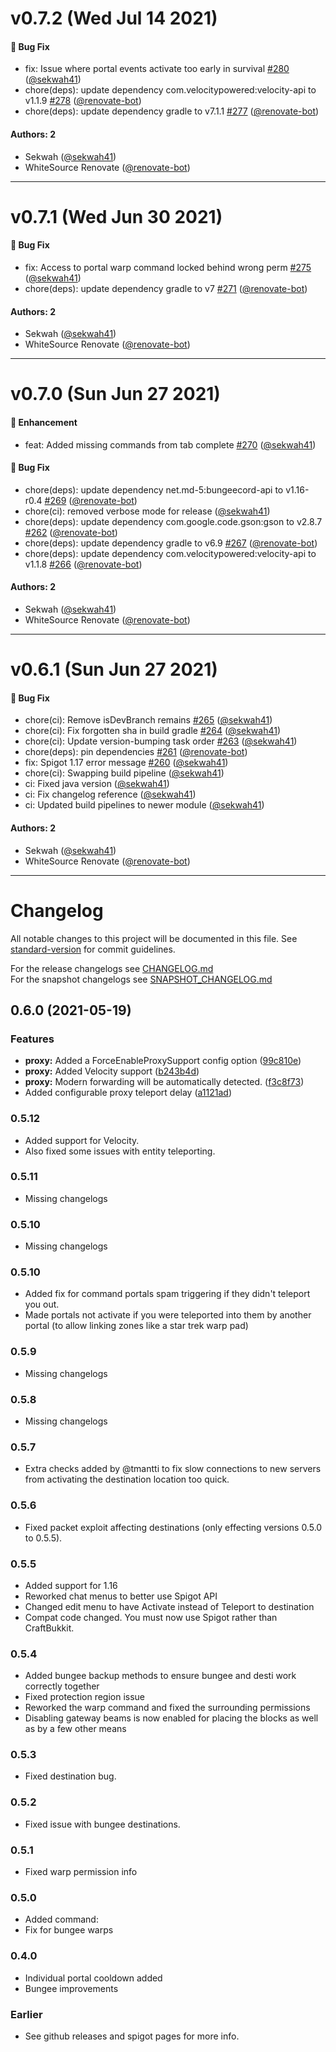 # v0.7.2 (Wed Jul 14 2021)

#### 🐛 Bug Fix

- fix: Issue where portal events activate too early in survival [#280](https://github.com/sekwah41/Advanced-Portals/pull/280) ([@sekwah41](https://github.com/sekwah41))
- chore(deps): update dependency com.velocitypowered:velocity-api to v1.1.9 [#278](https://github.com/sekwah41/Advanced-Portals/pull/278) ([@renovate-bot](https://github.com/renovate-bot))
- chore(deps): update dependency gradle to v7.1.1 [#277](https://github.com/sekwah41/Advanced-Portals/pull/277) ([@renovate-bot](https://github.com/renovate-bot))

#### Authors: 2

- Sekwah ([@sekwah41](https://github.com/sekwah41))
- WhiteSource Renovate ([@renovate-bot](https://github.com/renovate-bot))

---

# v0.7.1 (Wed Jun 30 2021)

#### 🐛 Bug Fix

- fix: Access to portal warp command locked behind wrong perm [#275](https://github.com/sekwah41/Advanced-Portals/pull/275) ([@sekwah41](https://github.com/sekwah41))
- chore(deps): update dependency gradle to v7 [#271](https://github.com/sekwah41/Advanced-Portals/pull/271) ([@renovate-bot](https://github.com/renovate-bot))

#### Authors: 2

- Sekwah ([@sekwah41](https://github.com/sekwah41))
- WhiteSource Renovate ([@renovate-bot](https://github.com/renovate-bot))

---

# v0.7.0 (Sun Jun 27 2021)

#### 🚀 Enhancement

- feat: Added missing commands from tab complete [#270](https://github.com/sekwah41/Advanced-Portals/pull/270) ([@sekwah41](https://github.com/sekwah41))

#### 🐛 Bug Fix

- chore(deps): update dependency net.md-5:bungeecord-api to v1.16-r0.4 [#269](https://github.com/sekwah41/Advanced-Portals/pull/269) ([@renovate-bot](https://github.com/renovate-bot))
- chore(ci): removed verbose mode for release ([@sekwah41](https://github.com/sekwah41))
- chore(deps): update dependency com.google.code.gson:gson to v2.8.7 [#262](https://github.com/sekwah41/Advanced-Portals/pull/262) ([@renovate-bot](https://github.com/renovate-bot))
- chore(deps): update dependency gradle to v6.9 [#267](https://github.com/sekwah41/Advanced-Portals/pull/267) ([@renovate-bot](https://github.com/renovate-bot))
- chore(deps): update dependency com.velocitypowered:velocity-api to v1.1.8 [#266](https://github.com/sekwah41/Advanced-Portals/pull/266) ([@renovate-bot](https://github.com/renovate-bot))

#### Authors: 2

- Sekwah ([@sekwah41](https://github.com/sekwah41))
- WhiteSource Renovate ([@renovate-bot](https://github.com/renovate-bot))

---

# v0.6.1 (Sun Jun 27 2021)

#### 🐛 Bug Fix

- chore(ci): Remove isDevBranch remains [#265](https://github.com/sekwah41/Advanced-Portals/pull/265) ([@sekwah41](https://github.com/sekwah41))
- chore(ci): Fix forgotten sha in build gradle [#264](https://github.com/sekwah41/Advanced-Portals/pull/264) ([@sekwah41](https://github.com/sekwah41))
- chore(ci): Update version-bumping task order [#263](https://github.com/sekwah41/Advanced-Portals/pull/263) ([@sekwah41](https://github.com/sekwah41))
- chore(deps): pin dependencies [#261](https://github.com/sekwah41/Advanced-Portals/pull/261) ([@renovate-bot](https://github.com/renovate-bot))
- fix: Spigot 1.17 error message [#260](https://github.com/sekwah41/Advanced-Portals/pull/260) ([@sekwah41](https://github.com/sekwah41))
- chore(ci): Swapping build pipeline ([@sekwah41](https://github.com/sekwah41))
- ci: Fixed java version ([@sekwah41](https://github.com/sekwah41))
- ci: Fix changelog reference ([@sekwah41](https://github.com/sekwah41))
- ci: Updated build pipelines to newer module ([@sekwah41](https://github.com/sekwah41))

#### Authors: 2

- Sekwah ([@sekwah41](https://github.com/sekwah41))
- WhiteSource Renovate ([@renovate-bot](https://github.com/renovate-bot))

---

# Changelog

All notable changes to this project will be documented in this file. See [standard-version](https://github.com/conventional-changelog/standard-version) for commit guidelines.

For the release changelogs see [CHANGELOG.md](CHANGELOG.md)  
For the snapshot changelogs see [SNAPSHOT_CHANGELOG.md](SNAPSHOT_CHANGELOG.md)

## 0.6.0 (2021-05-19)


### Features

* **proxy:** Added a ForceEnableProxySupport config option ([99c810e](https://github.com/sekwah41/Advanced-Portals/commit/99c810e1beeee743734ec451ffe5df312eec8726))
* **proxy:** Added Velocity support ([b243b4d](https://github.com/sekwah41/Advanced-Portals/commit/b243b4d889b8039cb800d981d44d85da06ff62d5))
* **proxy:** Modern forwarding will be automatically detected. ([f3c8f73](https://github.com/sekwah41/Advanced-Portals/commit/f3c8f73975857a4e5d31a6a21111eee8b7888bdd))
* Added configurable proxy teleport delay ([a1121ad](https://github.com/sekwah41/Advanced-Portals/commit/a1121adc10addfcce515d1358d1274232109fdfd))

### 0.5.12

 * Added support for Velocity.
 * Also fixed some issues with entity teleporting.

### 0.5.11

 * Missing changelogs

### 0.5.10

 * Missing changelogs

### 0.5.10

 * Added fix for command portals spam triggering if they didn't teleport you out.
 * Made portals not activate if you were teleported into them by another portal (to allow linking zones like a star trek warp pad)

### 0.5.9

 * Missing changelogs

### 0.5.8

 * Missing changelogs

### 0.5.7


 * Extra checks added by @tmantti to fix slow connections to new servers from activating the destination location too quick.

### 0.5.6
* Fixed packet exploit affecting destinations (only effecting versions 0.5.0 to 0.5.5).

### 0.5.5
 * Added support for 1.16
 * Reworked chat menus to better use Spigot API
 * Changed edit menu to have Activate instead of Teleport to destination
 * Compat code changed. You must now use Spigot rather than CraftBukkit.

### 0.5.4
 * Added bungee backup methods to ensure bungee and desti work correctly together
 * Fixed protection region issue
 * Reworked the warp command and fixed the surrounding permissions
 * Disabling gateway beams is now enabled for placing the blocks as well as by a few other means

### 0.5.3

 * Fixed destination bug.

### 0.5.2

 * Fixed issue with bungee destinations.

### 0.5.1

 * Fixed warp permission info

### 0.5.0

 * Added command:
 * Fix for bungee warps

### 0.4.0

 * Individual portal cooldown added
 * Bungee improvements

### Earlier

 * See github releases and spigot pages for more info.

